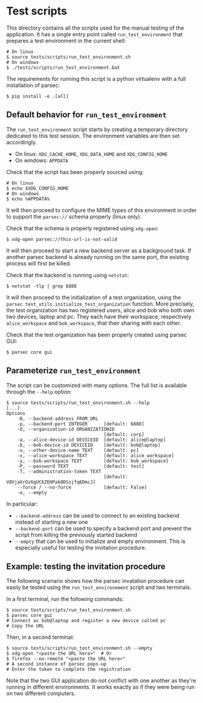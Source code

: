 Test scripts
============

This directory contains all the scripts used for the manual testing of the application.
It has a single entry point called `run_test_environment` that prepares a test environment
in the current shell:

    # On linux
    $ source tests/scripts/run_test_environment.sh
	# On windows
	$ ./tests/scripts/run_test_environment.bat


The requirements for running this script is a python virtualenv with a full installation
of parsec:

    $ pip install -e .[all]


Default behavior for `run_test_environment`
-------------------------------------------

The `run_test_environment` script starts by creating a temporary directory dedicated
to this test session. The environment variables are then set accordingly.
- On linux: `XDG_CACHE_HOME`, `XDG_DATA_HOME` and `XDG_CONFIG_HOME`
- On windows: `APPDATA`

Check that the script has been properly sourced using:

    # On linux
	$ echo $XDG_CONFIG_HOME
	# On windows
	$ echo %APPDATA%

It will then proceed to configure the MIME types of this environment in order to
support the `parsec://` schema properly (linux only).

Check that the schema is properly registered using `xdg-open`:

    $ xdg-open parsec://this-url-is-not-valid

It will then proceed to start a new backend server as a background task. If another
parsec backend is already running on the same port, the existing process will first
be killed.

Check that the backend is running using `netstat`:

	$ netstat -tlp | grep 6888

It will then proceed to the initialization of a test organization, using the
`parsec.test_utils.initialize_test_organization` function. More precisely, the
test organization has two registered users, alice and bob who both own two devices,
laptop and pc. They each have their workspace, respectively `alice_workspace` and
`bob_workspace`, that their sharing with each other.

Check that the test organization has been properly created using parsec GUI:

    $ parsec core gui


Parameterize `run_test_environment`
------------------------------------

The script can be customized with many options. The full list is available through
the `--help` option:

	$ source tests/scripts/run_test_environment.sh --help
    [...]
	Options
		-B, --backend-address FROM_URL
		-p, --backend-port INTEGER      [default: 6888]
		-O, --organization-id ORGANIZATIONID
			                            [default: corp]
		-a, --alice-device-id DEVICEID  [default: alice@laptop]
		-b, --bob-device-id DEVICEID    [default: bob@laptop]
		-o, --other-device-name TEXT    [default: pc]
		-x, --alice-workspace TEXT      [default: alice_workspace]
		-y, --bob-workspace TEXT        [default: bob_workspace]
		-P, --password TEXT             [default: test]
		-T, --administration-token TEXT
                                        [default: V8VjaXrOz6gUC6ZEHPab0DSsjfq6DmcJ]
	    --force / --no-force            [default: False]
	    -e, --empty

In particular:
 - `--backend-address` can be used to connect to an existing backend instead of
   starting a new one
 - `--backend-port` can be used to specify a backend port and prevent the script from
   killing the previously started backend
 - `--empty` that can be used to initialize and empty environment. This is especially
   useful for testing the invitation procedure.


Example: testing the invitation procedure
-----------------------------------------

The following scenario shows how the parsec invatation procedure can easily be tested
using the `run_test_environement` script and two terminals.

In a first terminal, run the following commands:

	$ source tests/scripts/run_test_environment.sh
	$ parsec core gui
    # Connect as bob@laptop and register a new device called pc
    # Copy the URL


Then, in a second terminal:

	$ source tests/scripts/run_test_environment.sh --empty
	$ xdg-open "<paste the URL here>"  # Or
	$ firefox --no-remote "<paste the URL here>"
    # A second instance of parsec pops-up
    # Enter the token to complete the registration

Note that the two GUI application do not conflict with one another as they're
running in different environments. It works exactly as if they were being run
on two different computers.
